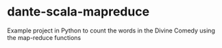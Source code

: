 # dante-scala-mapreduce
Example project in Python to count the words in the Divine Comedy using the map-reduce functions